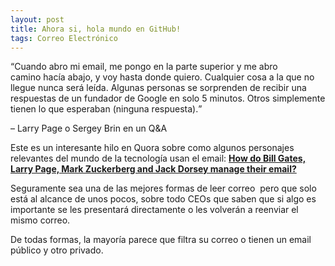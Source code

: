 ```yaml
---
layout: post
title: Ahora si, hola mundo en GitHub!
tags: Correo Electrónico
---
```

<q>Cuando abro mi email, me pongo en la parte superior y me abro camino hacía abajo, y voy hasta donde quiero. Cualquier cosa a la que no llegue nunca será leída. Algunas personas se sorprenden de recibir una respuestas de un fundador de Google en solo 5 minutos. Otros simplemente tienen lo que esperaban (ninguna respuesta).</q>
<p aling="right">– Larry Page o Sergey Brin en un Q&amp;A</p>

Este es un interesante hilo en Quora sobre como algunos personajes relevantes del mundo de la tecnología usan el email: **[How do Bill Gates, Larry Page, Mark Zuckerberg and Jack Dorsey manage their email?](http://www.quora.com/How-do-Bill-Gates-Larry-Page-Mark-Zuckerberg-and-Jack-Dorsey-manage-their-email "How do Bill Gates, Larry Page, Mark Zuckerberg and Jack Dorsey manage their email? — Quora")**

Seguramente sea una de las mejores formas de leer correo  pero que solo está al alcance de unos pocos, sobre todo CEOs que saben que si algo es importante se les presentará directamente o les volverán a reenviar el mismo correo.

De todas formas, la mayoría parece que filtra su correo o tienen un email público y otro privado.
